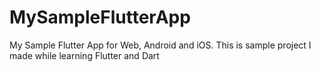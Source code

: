 # MySampleFlutterApp
My Sample Flutter App for Web, Android and iOS. This is sample project I made while learning Flutter and Dart
